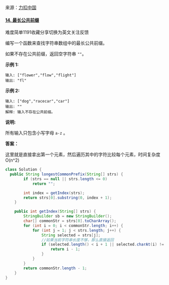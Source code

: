                                                                                                                                                                                                                                                                                                                                                                                                                                                                                                                                                                                        

来源：[力扣中国](https://leetcode-cn.com/)

#### [14. 最长公共前缀](https://leetcode-cn.com/problems/longest-common-prefix/)

难度简单1191收藏分享切换为英文关注反馈

编写一个函数来查找字符串数组中的最长公共前缀。

如果不存在公共前缀，返回空字符串 `""`。

**示例 1:**

```
输入: ["flower","flow","flight"]
输出: "fl"
```

**示例 2:**

```
输入: ["dog","racecar","car"]
输出: ""
解释: 输入不存在公共前缀。
```

**说明:**

所有输入只包含小写字母 `a-z` 。



**答案：**

这里就是直接拿出第一个元素，然后遍历其中的字符比较每个元素，时间复杂度O(n^2)

```java
class Solution {
  public String longestCommonPrefix(String[] strs) {
        if (strs == null || strs.length <= 0)
            return "";

        int index = getIndex(strs);
        return strs[0].substring(0, index + 1);
    }

    public int getIndex(String[] strs) {
        StringBuilder sb = new StringBuilder();
        char[] commonStr = strs[0].toCharArray();
        for (int i = 0; i < commonStr.length; i++) {
            for (int j = 1; j < strs.length; j++) {
                String selected = strs[j];
                //如果当前字符串长度不够，那么直接返回
                if (selected.length() < i + 1 || selected.charAt(i) != commonStr[i]) {
                    return i - 1;
                }
            }
        }
        return commonStr.length - 1;
    }
}
```

